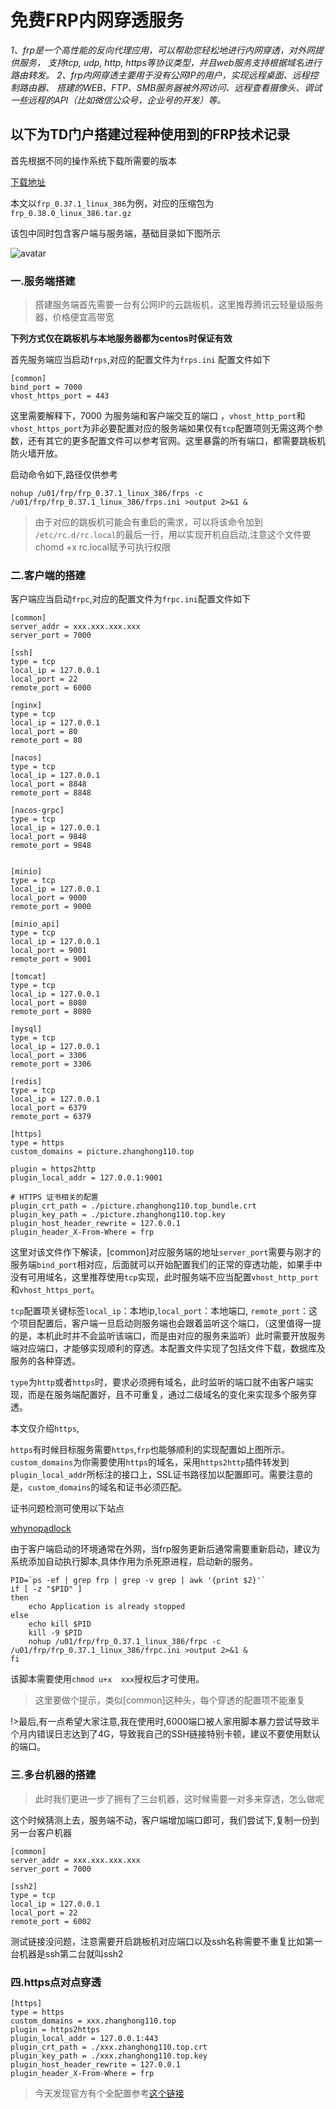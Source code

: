 # 免费FRP内网穿透服务

*1、frp是一个高性能的反向代理应用，可以帮助您轻松地进行内网穿透，对外网提供服务， 支持tcp, udp, http, https等协议类型，并且web服务支持根据域名进行路由转发。*
*2、frp内网穿透主要用于没有公网IP的用户，实现远程桌面、远程控制路由器、 搭建的WEB、FTP、SMB服务器被外网访问、远程查看摄像头、调试一些远程的API（比如微信公众号，企业号的开发）等。*



## 以下为TD门户搭建过程种使用到的FRP技术记录



首先根据不同的操作系统下载所需要的版本

[下载地址](https://github.com/fatedier/frp/releases)

本文以`frp_0.37.1_linux_386`为例，对应的压缩包为`frp_0.38.0_linux_386.tar.gz`

该包中同时包含客户端与服务端，基础目录如下图所示



![avatar](https://picture.zhanghong110.top/docsify/16390328581787.png)

### 一.服务端搭建



> 搭建服务端首先需要一台有公网IP的云跳板机，这里推荐腾讯云轻量级服务器，价格便宜高带宽



**下列方式仅在跳板机与本地服务器都为centos时保证有效**

首先服务端应当启动`frps`,对应的配置文件为`frps.ini` 配置文件如下

```
[common]
bind_port = 7000
vhost_https_port = 443
```

这里需要解释下，7000 为服务端和客户端交互的端口 ，`vhost_http_port`和`vhost_https_port`为非必要配置对应的服务端如果仅有`tcp`配置项则无需这两个参数，还有其它的更多配置文件可以参考官网。这里暴露的所有端口，都需要跳板机防火墙开放。

启动命令如下,路径仅供参考

```
nohup /u01/frp/frp_0.37.1_linux_386/frps -c /u01/frp/frp_0.37.1_linux_386/frps.ini >output 2>&1 &
```

> 由于对应的跳板机可能会有重启的需求，可以将该命令加到 `/etc/rc.d/rc.local`的最后一行，用以实现开机自启动,注意这个文件要chomd +x rc.local赋予可执行权限



### 二.客户端的搭建

客户端应当启动`frpc`,对应的配置文件为`frpc.ini`配置文件如下

```
[common]
server_addr = xxx.xxx.xxx.xxx
server_port = 7000

[ssh]
type = tcp
local_ip = 127.0.0.1
local_port = 22
remote_port = 6000

[nginx]
type = tcp
local_ip = 127.0.0.1
local_port = 80
remote_port = 80

[nacos]
type = tcp
local_ip = 127.0.0.1
local_port = 8848
remote_port = 8848

[nacos-grpc]
type = tcp
local_ip = 127.0.0.1
local_port = 9848
remote_port = 9848


[minio]
type = tcp
local_ip = 127.0.0.1
local_port = 9000
remote_port = 9000

[minio_api]
type = tcp
local_ip = 127.0.0.1
local_port = 9001
remote_port = 9001

[tomcat]
type = tcp
local_ip = 127.0.0.1
local_port = 8080
remote_port = 8080

[mysql]
type = tcp
local_ip = 127.0.0.1
local_port = 3306
remote_port = 3306

[redis]
type = tcp
local_ip = 127.0.0.1
local_port = 6379
remote_port = 6379

[https]
type = https
custom_domains = picture.zhanghong110.top

plugin = https2http
plugin_local_addr = 127.0.0.1:9001

# HTTPS 证书相关的配置
plugin_crt_path = ./picture.zhanghong110.top_bundle.crt
plugin_key_path = ./picture.zhanghong110.top.key
plugin_host_header_rewrite = 127.0.0.1
plugin_header_X-From-Where = frp

```

这里对该文件作下解读，[common]对应服务端的地址`server_port`需要与刚才的服务端`bind_port`相对应，后面就可以开始配置我们的正常的穿透功能，如果手中没有可用域名，这里推荐使用`tcp`实现，此时服务端不应当配置`vhost_http_port`和`vhost_https_port`。

`tcp`配置项关键标签`local_ip`：本地ip,`local_port`：本地端口, `remote_port`：这个项目配置后，客户端一旦启动则服务端也会跟着监听这个端口，（这里值得一提的是，本机此时并不会监听该端口，而是由对应的服务来监听）此时需要开放服务端对应端口，才能够实现顺利的穿透。本配置文件实现了包括文件下载，数据库及服务的各种穿透。



`type`为`http`或者`https`时，要求必须拥有域名，此时监听的端口就不由客户端实现，而是在服务端配置好，且不可重复，通过二级域名的变化来实现多个服务穿透。

本文仅介绍`https`,

`https`有时候目标服务需要`https`,`frp`也能够顺利的实现配置如上图所示。`custom_domains`为你需要使用`https`的域名，采用`https2http`插件转发到`plugin_local_addr`所标注的接口上，SSL证书路径加以配置即可。需要注意的是，`custom_domains`的域名和证书必须匹配。

证书问题检测可使用以下站点

[whynopadlock](https://www.whynopadlock.com/)



由于客户端启动的环境通常在外网，当frp服务更新后通常需要重新启动，建议为系统添加自动执行脚本,具体作用为杀死原进程，启动新的服务。

```
PID=`ps -ef | grep frp | grep -v grep | awk '{print $2}'`
if [ -z "$PID" ]
then
    echo Application is already stopped
else
    echo kill $PID
    kill -9 $PID
    nohup /u01/frp/frp_0.37.1_linux_386/frpc -c /u01/frp/frp_0.37.1_linux_386/frpc.ini >output 2>&1 &
fi
```

该脚本需要使用`chmod u+x  xxx`授权后才可使用。



> 这里要做个提示，类似[common]这种头，每个穿透的配置项不能重复

!>最后,有一点希望大家注意,我在使用时,6000端口被人家用脚本暴力尝试导致半个月内错误日志达到了4G，导致我自己的SSH链接特别卡顿，建议不要使用默认的端口。

### 三.多台机器的搭建

> 此时我们更进一步了拥有了三台机器，这时候需要一对多来穿透，怎么做呢

这个时候猜测上去，服务端不动，客户端增加端口即可，我们尝试下,复制一份到另一台客户机器

```
[common]
server_addr = xxx.xxx.xxx.xxx
server_port = 7000

[ssh2]
type = tcp
local_ip = 127.0.0.1
local_port = 22
remote_port = 6002
```

测试链接没问题，注意需要开启跳板机对应端口以及ssh名称需要不重复比如第一台机器是ssh第二台就叫ssh2

### 四.https点对点穿透

```
[https]
type = https
custom_domains = xxx.zhanghong110.top
plugin = https2https
plugin_local_addr = 127.0.0.1:443
plugin_crt_path = ./xxx.zhanghong110.top.crt
plugin_key_path = ./xxx.zhanghong110.top.key
plugin_host_header_rewrite = 127.0.0.1
plugin_header_X-From-Where = frp
```

> 今天发现官方有个全配置参考[这个链接](https://github.com/fatedier/frp/blob/master/conf/frpc_full.ini#L210)